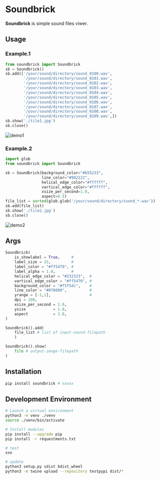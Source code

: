 # Soundbrick

**Soundbrick** is simple sound files viwer.

## Usage
### Example.1
```python
from soundbrick import Soundbrick
sb = Soundbrick()
sb.add(['/your/sound/directory/sound_0100.wav',
        '/your/sound/directory/sound_0101.wav',
        '/your/sound/directory/sound_0102.wav',
        '/your/sound/directory/sound_0103.wav',
        '/your/sound/directory/sound_0104.wav',
        '/your/sound/directory/sound_0105.wav',
        '/your/sound/directory/sound_0106.wav',
        '/your/sound/directory/sound_0107.wav',
        '/your/sound/directory/sound_0108.wav',
        '/your/sound/directory/sound_0109.wav',])
sb.show('./tile1.jpg')
sb.close()
```
![demo1](https://raw.githubusercontent.com/cygkichi/wavetile/master/examples/img/tile1.jpg)

### Example.2
```python
import glob
from soundbrick import Soundbrick

sb = Soundbrick(background_color="#b55233",
                line_color="#982222",
                helical_edge_color="#ffffff",
                vartical_edge_color="#ffffff",
                xsize_per_second=1.0,
                aspect=0.5)
file_list = sorted(glob.glob('/your/sound/directory/suond_*.wav'))
sb.add(file_list)
sb.show('./tile2.jpg')
sb.close()
```
![demo2](https://raw.githubusercontent.com/cygkichi/wavetile/master/examples/img/tile2.jpg)


## Args

```python
Soundbrick(
    is_showlabel = True,     #
    label_size = 15,         #
    label_color = "#ff5470", #
    label_alpha = 1.0,       #
    helical_edge_color = "#232323",  #
    vartical_edge_color = "#ff5470", #
    background_color = "#f5f5dc",    #
    line_color = "#078080",          #
    yrange = [-1,1],                 #
    dpi = 100,
    xsize_per_second = 1.0,
    ysize            = 1.0,
    aspect           = 1.0,
)

Soundbrick().add(
    file_list # list of input-sound-filepath
    )

Soundbrick().show(
    file # output-image-filepath
)

```

## Installation

```bash
pip install soundbrick # xxxxx
```


## Development Environment

```bash
# Launch a virtual environment
python3 -m venv ./venv
source ./venv/bin/activate

# Install modules
pip install --upgrade pip
pip install -r requestments.txt

# test
xxx

# update
python3 setup.py sdist bdist_wheel
python3 -m twine upload --repository testpypi dist/*
```
